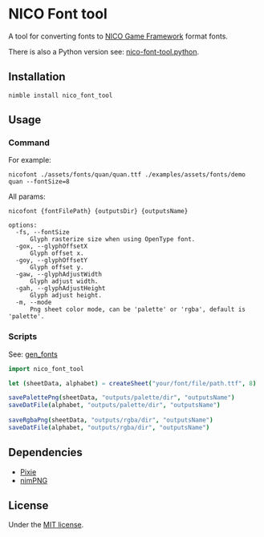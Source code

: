# NICO Font tool

A tool for converting fonts to [NICO Game Framework](https://github.com/ftsf/nico) format fonts.

There is also a Python version see: [nico-font-tool.python](https://github.com/TakWolf/nico-font-tool.python).

## Installation

```commandline
nimble install nico_font_tool
```

## Usage

### Command

For example:

```commandline
nicofont ./assets/fonts/quan/quan.ttf ./examples/assets/fonts/demo quan --fontSize=8
```

All params:

```text
nicofont {fontFilePath} {outputsDir} {outputsName}

options:
  -fs, --fontSize
      Glyph rasterize size when using OpenType font.
  -gox, --glyphOffsetX
      Glyph offset x.
  -goy, --glyphOffsetY
      Glyph offset y.
  -gaw, --glyphAdjustWidth
      Glyph adjust width.
  -gah, --glyphAdjustHeight
      Glyph adjust height.
  -m, --mode
      Png sheet color mode, can be 'palette' or 'rgba', default is 'palette'.
```

### Scripts

See: [gen_fonts](examples/gen_fonts.nim)

```nim
import nico_font_tool

let (sheetData, alphabet) = createSheet("your/font/file/path.ttf", 8)

savePalettePng(sheetData, "outputs/palette/dir", "outputsName")
saveDatFile(alphabet, "outputs/palette/dir", "outputsName")
  
saveRgbaPng(sheetData, "outputs/rgba/dir", "outputsName")
saveDatFile(alphabet, "outputs/rgba/dir", "outputsName")
```

## Dependencies

- [Pixie](https://github.com/treeform/pixie)
- [nimPNG](https://github.com/jangko/nimPNG)

## License

Under the [MIT license](LICENSE).

